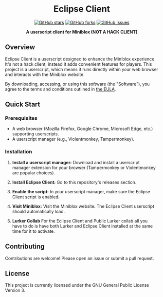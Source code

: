<div align="center">

# Eclipse Client

[![GitHub stars](https://img.shields.io/github/stars/Veninyt/Eclipse-Client?style=for-the-badge)](https://github.com/Veninyt/Eclipse-Client/stargazers)
[![GitHub forks](https://img.shields.io/github/forks/Veninyt/Eclipse-Client?style=for-the-badge)](https://github.com/Veninyt/Eclipse-Client/network)
[![GitHub issues](https://img.shields.io/github/issues/Veninyt/Eclipse-Client?style=for-the-badge)](https://github.com/Veninyt/Eclipse-Client/issues)

**A userscript client for Miniblox (NOT A HACK CLIENT)**

</div>

## Overview

Eclipse Client is a userscript designed to enhance the Miniblox experience.  It's not a hack client, instead it adds convenient features for players.  This project is a userscript, which means it runs directly within your web browser and interacts with the Miniblox website.

By downloading, accessing, or using this software (the "Software"), you agree to the terms and conditions outlined in [the EULA](EULA.md).

## Quick Start

### Prerequisites

- A web browser (Mozilla Firefox, Google Chrome, Microsoft Edge, etc.) supporting userscripts.
- A userscript manager (e.g., Violentmonkey, Tampermonkey).

### Installation

1. **Install a userscript manager:**  Download and install a userscript manager extension for your browser (Tampermonkey or Violentmonkey are popular choices).

2. **Install Eclipse Client:**  Go to this repository's releases section.

3. **Enable the script:** In your userscript manager, make sure the Eclipse Client script is enabled.

4. **Visit Miniblox:** Visit the Miniblox website.  The Eclipse Client userscript should automatically load.

5. **Lurker Collab** For the Eclipse Client and Public Lurker collab all you have to do is have both Lurker and Eclipse Client installed at the same time for it to activate.

## Contributing

Contributions are welcome!  Please open an issue or submit a pull request.

## License

This project is currently licensed under the GNU General Public License Version 3.
